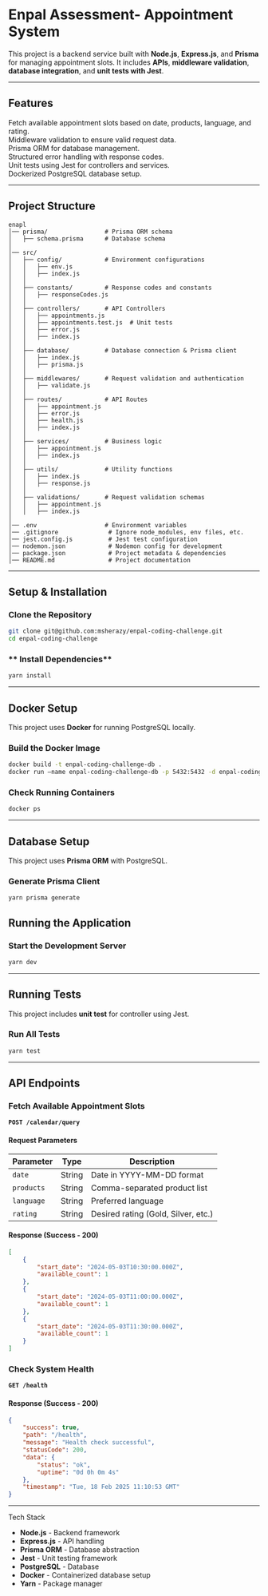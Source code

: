 # **Enpal Assessment- Appointment System**

This project is a backend service built with **Node.js**, **Express.js**, and **Prisma** for managing appointment slots. It includes **APIs**, **middleware validation**, **database integration**, and **unit tests with Jest**.

---

## **Features**
Fetch available appointment slots based on date, products, language, and rating.  
Middleware validation to ensure valid request data.  
Prisma ORM for database management.  
Structured error handling with response codes.  
Unit tests using Jest for controllers and services.  
Dockerized PostgreSQL database setup.

---

## **Project Structure**
```
enapl
│── prisma/                # Prisma ORM schema
│   ├── schema.prisma      # Database schema
│
│── src/
│   ├── config/            # Environment configurations
│   │   ├── env.js
│   │   ├── index.js
│   │
│   ├── constants/         # Response codes and constants
│   │   ├── responseCodes.js
│   │
│   ├── controllers/       # API Controllers
│   │   ├── appointments.js
│   │   ├── appointments.test.js  # Unit tests
│   │   ├── error.js
│   │   ├── index.js
│   │
│   ├── database/          # Database connection & Prisma client
│   │   ├── index.js
│   │   ├── prisma.js
│   │
│   ├── middlewares/       # Request validation and authentication
│   │   ├── validate.js
│   │
│   ├── routes/            # API Routes
│   │   ├── appointment.js
│   │   ├── error.js
│   │   ├── health.js
│   │   ├── index.js
│   │
│   ├── services/          # Business logic
│   │   ├── appointment.js
│   │   ├── index.js
│   │
│   ├── utils/             # Utility functions
│   │   ├── index.js
│   │   ├── response.js
│   │
│   ├── validations/       # Request validation schemas
│   │   ├── appointment.js
│   │   ├── index.js
│
│── .env                   # Environment variables
│── .gitignore              # Ignore node_modules, env files, etc.
│── jest.config.js          # Jest test configuration
│── nodemon.json            # Nodemon config for development
│── package.json            # Project metadata & dependencies
│── README.md               # Project documentation
```

---

## **Setup & Installation**

### **Clone the Repository**
```sh
git clone git@github.com:msherazy/enpal-coding-challenge.git
cd enpal-coding-challenge
```

### ** Install Dependencies**
```sh
yarn install
```

---

## Docker Setup
This project uses **Docker** for running PostgreSQL locally.

### Build the Docker Image
```sh
docker build -t enpal-coding-challenge-db .
docker run —name enpal-coding-challenge-db -p 5432:5432 -d enpal-coding-challenge
```

### Check Running Containers
```sh
docker ps
```
---

## **Database Setup**
This project uses **Prisma ORM** with PostgreSQL.

### **Generate Prisma Client**
```sh
yarn prisma generate
```

## Running the Application
### **Start the Development Server**
```sh
yarn dev
```
---

## **Running Tests**
This project includes **unit test** for controller using Jest.

### **Run All Tests**
```sh
yarn test
```
---

## API Endpoints
### **Fetch Available Appointment Slots**
**`POST /calendar/query`**
#### **Request Parameters**
| Parameter | Type   | Description  |
|-----------|--------|--------------|
| `date`    | String | Date in YYYY-MM-DD format |
| `products`| String | Comma-separated product list |
| `language`| String | Preferred language |
| `rating`  | String | Desired rating (Gold, Silver, etc.) |

#### **Response (Success - 200)**
```json
[
	{
		"start_date": "2024-05-03T10:30:00.000Z",
		"available_count": 1
	},
	{
		"start_date": "2024-05-03T11:00:00.000Z",
		"available_count": 1
	},
	{
		"start_date": "2024-05-03T11:30:00.000Z",
		"available_count": 1
	}
]

```

### **Check System Health**
**`GET /health`**
#### **Response (Success - 200)**
```json
{
	"success": true,
	"path": "/health",
	"message": "Health check successful",
	"statusCode": 200,
	"data": {
		"status": "ok",
		"uptime": "0d 0h 0m 4s"
	},
	"timestamp": "Tue, 18 Feb 2025 11:10:53 GMT"
}
```

---

Tech Stack
- **Node.js** - Backend framework
- **Express.js** - API handling
- **Prisma ORM** - Database abstraction
- **Jest** - Unit testing framework
- **PostgreSQL** - Database
- **Docker** - Containerized database setup
- **Yarn** - Package manager
